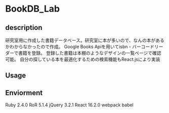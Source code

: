 # BookDB_Lab

## description
研究室用に作成した書籍データベース。研究室に本が多いので、なんの本があるかわからなかったので作成。
Google Books Apiを用いてisbn・バーコードリーダーで書籍を登録。
登録した書籍は本棚のようなデザインの一覧ページで確認可能。
自分の探している本を最適化するための検索機能もReact.jsにより実装

## Usage


## Enviorment
Ruby 2.4.0
RoR 5.1.4
jQuery 3.2.1
React 16.2.0
webpack
babel



